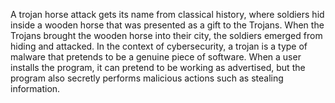 A trojan horse attack gets its name from classical history, where soldiers hid inside a wooden horse that was presented as a gift to the Trojans. When the Trojans brought the wooden horse into their city, the soldiers emerged from hiding and attacked. In the context of cybersecurity, a trojan is a type of malware that pretends to be a genuine piece of software. When a user installs the program, it can pretend to be working as advertised, but the program also secretly performs malicious actions such as stealing information.